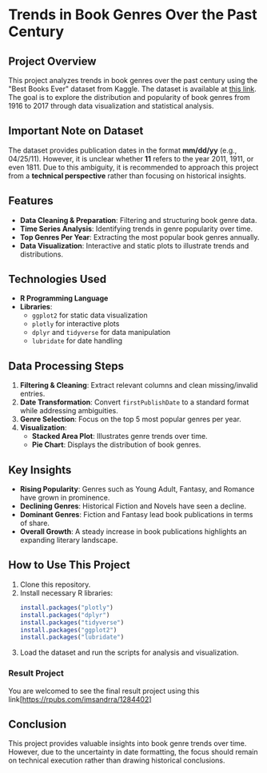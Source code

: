 # Trends in Book Genres Over the Past Century

## Project Overview
This project analyzes trends in book genres over the past century using the "Best Books Ever" dataset from Kaggle. The dataset is available at [this link](https://www.kaggle.com/datasets/pooriamst/best-books-ever-dataset). The goal is to explore the distribution and popularity of book genres from 1916 to 2017 through data visualization and statistical analysis.

## Important Note on Dataset
The dataset provides publication dates in the format **mm/dd/yy** (e.g., 04/25/11). However, it is unclear whether **11** refers to the year 2011, 1911, or even 1811. Due to this ambiguity, it is recommended to approach this project from a **technical perspective** rather than focusing on historical insights.

## Features
- **Data Cleaning & Preparation**: Filtering and structuring book genre data.
- **Time Series Analysis**: Identifying trends in genre popularity over time.
- **Top Genres Per Year**: Extracting the most popular book genres annually.
- **Data Visualization**: Interactive and static plots to illustrate trends and distributions.

## Technologies Used
- **R Programming Language**
- **Libraries**:
  - `ggplot2` for static data visualization
  - `plotly` for interactive plots
  - `dplyr` and `tidyverse` for data manipulation
  - `lubridate` for date handling

## Data Processing Steps
1. **Filtering & Cleaning**: Extract relevant columns and clean missing/invalid entries.
2. **Date Transformation**: Convert `firstPublishDate` to a standard format while addressing ambiguities.
3. **Genre Selection**: Focus on the top 5 most popular genres per year.
4. **Visualization**:
   - **Stacked Area Plot**: Illustrates genre trends over time.
   - **Pie Chart**: Displays the distribution of book genres.

## Key Insights
- **Rising Popularity**: Genres such as Young Adult, Fantasy, and Romance have grown in prominence.
- **Declining Genres**: Historical Fiction and Novels have seen a decline.
- **Dominant Genres**: Fiction and Fantasy lead book publications in terms of share.
- **Overall Growth**: A steady increase in book publications highlights an expanding literary landscape.

## How to Use This Project
1. Clone this repository.
2. Install necessary R libraries:
   ```r
   install.packages("plotly")
   install.packages("dplyr")
   install.packages("tidyverse")
   install.packages("ggplot2")
   install.packages("lubridate")
   ```
3. Load the dataset and run the scripts for analysis and visualization.

### Result Project
You are welcomed to see the final result project using this link[https://rpubs.com/imsandrra/1284402]

## Conclusion
This project provides valuable insights into book genre trends over time. However, due to the uncertainty in date formatting, the focus should remain on technical execution rather than drawing historical conclusions.

